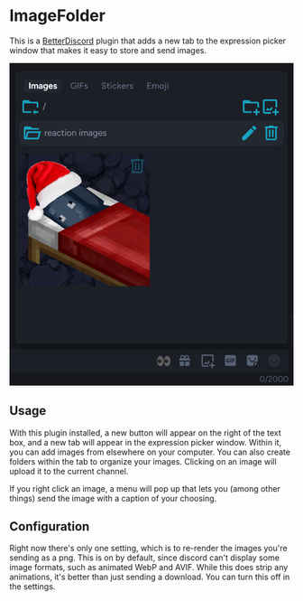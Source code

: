 # ImageFolder

This is a [BetterDiscord](https://betterdiscord.app/) plugin that adds a new tab to the expression picker window that makes it easy to store and send images.

![Preview](/images/preview.png)

## Usage

With this plugin installed, a new button will appear on the right of the text box, and a new tab will appear in the expression picker window. Within it, you can add images from elsewhere on your computer. You can also create folders within the tab to organize your images. Clicking on an image will upload it to the current channel.

If you right click an image, a menu will pop up that lets you (among other things) send the image with a caption of your choosing.

## Configuration

Right now there's only one setting, which is to re-render the images you're sending as a png. This is on by default, since discord can't display some image formats, such as animated WebP and AVIF. While this does strip any animations, it's better than just sending a download. You can turn this off in the settings.